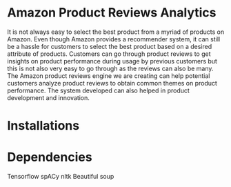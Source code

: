 # Amazon Product Reviews Analytics
It is not always easy to select the best product from a myriad of products on Amazon. Even though Amazon provides a recommender system, it can still be a hassle for customers to select the best product based on a desired attribute of products. Customers can go through product reviews to get insights on product performance during usage by previous customers but this is not also very easy to go through as the reviews can also be many. The Amazon product reviews engine we are creating can help potential customers analyze product reviews to obtain common themes on product performance. The system developed can also helped in product development and innovation.

# Installations


# Dependencies
Tensorflow
spACy
nltk
Beautiful soup

